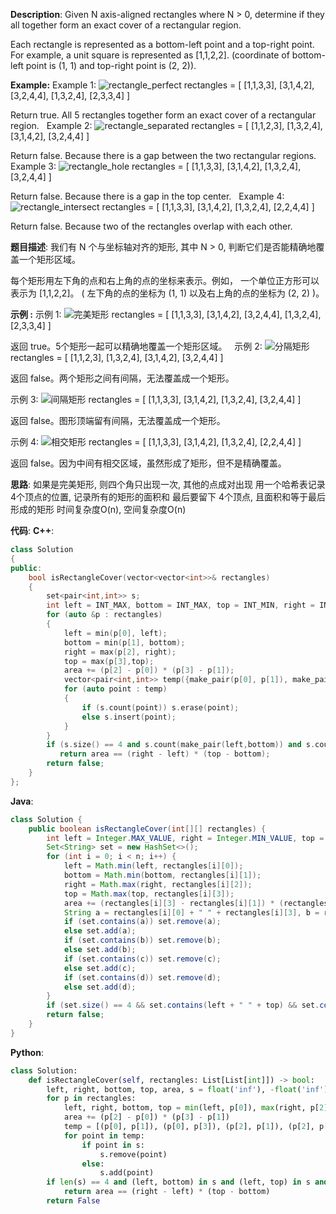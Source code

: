 __Description__:
Given N axis-aligned rectangles where N > 0, determine if they all together form an exact cover of a rectangular region.

Each rectangle is represented as a bottom-left point and a top-right point. For example, a unit square is represented as [1,1,2,2]. (coordinate of bottom-left point is (1, 1) and top-right point is (2, 2)).

__Example:__
Example 1:
![rectangle_perfect](https://upload-images.jianshu.io/upload_images/16639143-8920a70a237bde71.gif?imageMogr2/auto-orient/strip)
rectangles = [
  [1,1,3,3],
  [3,1,4,2],
  [3,2,4,4],
  [1,3,2,4],
  [2,3,3,4]
]

Return true. All 5 rectangles together form an exact cover of a rectangular region.
 
Example 2:
![rectangle_separated](https://upload-images.jianshu.io/upload_images/16639143-8b21e76ba7366962.gif?imageMogr2/auto-orient/strip)
rectangles = [
  [1,1,2,3],
  [1,3,2,4],
  [3,1,4,2],
  [3,2,4,4]
]

Return false. Because there is a gap between the two rectangular regions.
 
Example 3:
![rectangle_hole](https://upload-images.jianshu.io/upload_images/16639143-774eb0d5d9e3b1c5.gif?imageMogr2/auto-orient/strip)
rectangles = [
  [1,1,3,3],
  [3,1,4,2],
  [1,3,2,4],
  [3,2,4,4]
]

Return false. Because there is a gap in the top center.
 
Example 4:
![rectangle_intersect](https://upload-images.jianshu.io/upload_images/16639143-d5f8aaf6b5341ca5.gif?imageMogr2/auto-orient/strip)
rectangles = [
  [1,1,3,3],
  [3,1,4,2],
  [1,3,2,4],
  [2,2,4,4]
]

Return false. Because two of the rectangles overlap with each other.

__题目描述__:
我们有 N 个与坐标轴对齐的矩形, 其中 N > 0, 判断它们是否能精确地覆盖一个矩形区域。

每个矩形用左下角的点和右上角的点的坐标来表示。例如， 一个单位正方形可以表示为 [1,1,2,2]。 ( 左下角的点的坐标为 (1, 1) 以及右上角的点的坐标为 (2, 2) )。

__示例 :__
示例 1:
![完美矩形](https://upload-images.jianshu.io/upload_images/16639143-91511600f13791f9.gif?imageMogr2/auto-orient/strip)
rectangles = [
  [1,1,3,3],
  [3,1,4,2],
  [3,2,4,4],
  [1,3,2,4],
  [2,3,3,4]
]

返回 true。5个矩形一起可以精确地覆盖一个矩形区域。
 
示例 2:
![分隔矩形](https://upload-images.jianshu.io/upload_images/16639143-d9e2fef09c0e0754.gif?imageMogr2/auto-orient/strip)
rectangles = [
  [1,1,2,3],
  [1,3,2,4],
  [3,1,4,2],
  [3,2,4,4]
]

返回 false。两个矩形之间有间隔，无法覆盖成一个矩形。

示例 3:
![间隔矩形](https://upload-images.jianshu.io/upload_images/16639143-f9c5eb67eebbab5e.gif?imageMogr2/auto-orient/strip)
rectangles = [
  [1,1,3,3],
  [3,1,4,2],
  [1,3,2,4],
  [3,2,4,4]
]

返回 false。图形顶端留有间隔，无法覆盖成一个矩形。

示例 4:
![相交矩形](https://upload-images.jianshu.io/upload_images/16639143-02b1ec6dcf13acf4.gif?imageMogr2/auto-orient/strip)
rectangles = [
  [1,1,3,3],
  [3,1,4,2],
  [1,3,2,4],
  [2,2,4,4]
]

返回 false。因为中间有相交区域，虽然形成了矩形，但不是精确覆盖。

__思路__:
如果是完美矩形, 则四个角只出现一次, 其他的点成对出现
用一个哈希表记录 4个顶点的位置, 记录所有的矩形的面积和
最后要留下 4个顶点, 且面积和等于最后形成的矩形
时间复杂度O(n), 空间复杂度O(n)


__代码__:
__C++__:
```C++
class Solution 
{
public:
    bool isRectangleCover(vector<vector<int>>& rectangles) 
    {
        set<pair<int,int>> s;
        int left = INT_MAX, bottom = INT_MAX, top = INT_MIN, right = INT_MIN, area = 0;
        for (auto &p : rectangles)
        {
            left = min(p[0], left);
            bottom = min(p[1], bottom);
            right = max(p[2], right);
            top = max(p[3],top);
            area += (p[2] - p[0]) * (p[3] - p[1]);
            vector<pair<int,int>> temp({make_pair(p[0], p[1]), make_pair(p[0], p[3]), make_pair(p[2], p[1]), make_pair(p[2], p[3])});
            for (auto point : temp)
            {
                if (s.count(point)) s.erase(point);
                else s.insert(point);
            }
        }
        if (s.size() == 4 and s.count(make_pair(left,bottom)) and s.count(make_pair(left,top)) and s.count(make_pair(right,top)) and s.count(make_pair(right,bottom)))
           return area == (right - left) * (top - bottom);
        return false;
    }
};
```

__Java__:
```Java
class Solution {
    public boolean isRectangleCover(int[][] rectangles) {
        int left = Integer.MAX_VALUE, right = Integer.MIN_VALUE, top = Integer.MIN_VALUE, bottom = Integer.MAX_VALUE, n = rectangles.length, area = 0;
        Set<String> set = new HashSet<>();
        for (int i = 0; i < n; i++) {
            left = Math.min(left, rectangles[i][0]);
            bottom = Math.min(bottom, rectangles[i][1]);
            right = Math.max(right, rectangles[i][2]);
            top = Math.max(top, rectangles[i][3]);
            area += (rectangles[i][3] - rectangles[i][1]) * (rectangles[i][2] - rectangles[i][0]);
            String a = rectangles[i][0] + " " + rectangles[i][3], b = rectangles[i][0] + " " + rectangles[i][1], c = rectangles[i][2] + " " + rectangles[i][3], d = rectangles[i][2] + " " + rectangles[i][1];
            if (set.contains(a)) set.remove(a);
            else set.add(a);
            if (set.contains(b)) set.remove(b);
            else set.add(b);
            if (set.contains(c)) set.remove(c);
            else set.add(c);
            if (set.contains(d)) set.remove(d);
            else set.add(d);
        }
        if (set.size() == 4 && set.contains(left + " " + top) && set.contains(left + " " + bottom) && set.contains(right + " " + bottom) && set.contains(right + " " + top)) return area == (right - left) * (top - bottom);
        return false;
    }
}
```

__Python__:
```Python
class Solution:
    def isRectangleCover(self, rectangles: List[List[int]]) -> bool:
        left, right, bottom, top, area, s = float('inf'), -float('inf'), float('inf'), -float('inf'), 0, set()
        for p in rectangles:
            left, right, bottom, top = min(left, p[0]), max(right, p[2]), min(bottom, p[1]), max(top, p[3])
            area += (p[2] - p[0]) * (p[3] - p[1])
            temp = [(p[0], p[1]), (p[0], p[3]), (p[2], p[1]), (p[2], p[3])]
            for point in temp:
                if point in s:
                    s.remove(point)
                else:
                    s.add(point)
        if len(s) == 4 and (left, bottom) in s and (left, top) in s and (right, top) in s and (right, bottom) in s:
            return area == (right - left) * (top - bottom)
        return False
```